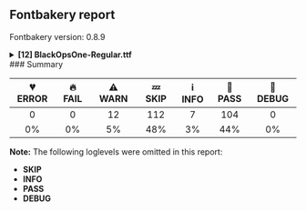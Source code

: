 ## Fontbakery report

Fontbakery version: 0.8.9

<details><summary><b>[12] BlackOpsOne-Regular.ttf</b></summary><div><details><summary>⚠ <b>WARN:</b> License URL matches License text on name table? (<a href="https://font-bakery.readthedocs.io/en/stable/fontbakery/profiles/googlefonts.html#com.google.fonts/check/name/license_url">com.google.fonts/check/name/license_url</a>)</summary><div>


* ⚠ **WARN** Please consider using HTTPS URLs at name table entry [plat=3, enc=1, name=14] [code: http-in-license-info]
</div></details><details><summary>⚠ <b>WARN:</b> Glyphs are similiar to Google Fonts version? (<a href="https://font-bakery.readthedocs.io/en/stable/fontbakery/profiles/googlefonts.html#com.google.fonts/check/production_glyphs_similarity">com.google.fonts/check/production_glyphs_similarity</a>)</summary><div>


* ⚠ **WARN** Following glyphs differ greatly from Google Fonts version:
	* Uring
	* uni1E61
	* edotaccent
	* emacron
	* Lcaron
	* iogonek
	* quotedblbase
	* Racute
	* lcaron
	* dotaccent and 45 more.

Use -F or --full-lists to disable shortening of long lists.
</div></details><details><summary>⚠ <b>WARN:</b> Are there caret positions declared for every ligature? (<a href="https://font-bakery.readthedocs.io/en/stable/fontbakery/profiles/googlefonts.html#com.google.fonts/check/ligature_carets">com.google.fonts/check/ligature_carets</a>)</summary><div>


* ⚠ **WARN** This font lacks caret position values for ligature glyphs on its GDEF table. [code: lacks-caret-pos]
</div></details><details><summary>⚠ <b>WARN:</b> Is there kerning info for non-ligated sequences? (<a href="https://font-bakery.readthedocs.io/en/stable/fontbakery/profiles/googlefonts.html#com.google.fonts/check/kerning_for_non_ligated_sequences">com.google.fonts/check/kerning_for_non_ligated_sequences</a>)</summary><div>


* ⚠ **WARN** GPOS table lacks kerning info for the following non-ligated sequences:

	- f + f

	- f + i 

	- And i + l [code: lacks-kern-info]
</div></details><details><summary>⚠ <b>WARN:</b> Ensure fonts have ScriptLangTags declared on the 'meta' table. (<a href="https://font-bakery.readthedocs.io/en/stable/fontbakery/profiles/googlefonts.html#com.google.fonts/check/meta/script_lang_tags">com.google.fonts/check/meta/script_lang_tags</a>)</summary><div>


* ⚠ **WARN** This font file does not have a 'meta' table. [code: lacks-meta-table]
</div></details><details><summary>⚠ <b>WARN:</b> Check font contains no unreachable glyphs (<a href="https://font-bakery.readthedocs.io/en/stable/fontbakery/profiles/universal.html#com.google.fonts/check/unreachable_glyphs">com.google.fonts/check/unreachable_glyphs</a>)</summary><div>


* ⚠ **WARN** The following glyphs could not be reached by codepoint or substitution rules:

	- .null
 [code: unreachable-glyphs]
</div></details><details><summary>⚠ <b>WARN:</b> Check if each glyph has the recommended amount of contours. (<a href="https://font-bakery.readthedocs.io/en/stable/fontbakery/profiles/universal.html#com.google.fonts/check/contour_count">com.google.fonts/check/contour_count</a>)</summary><div>


* ⚠ **WARN** This font has a 'Soft Hyphen' character (codepoint 0x00AD) which is supposed to be zero-width and invisible, and is used to mark a hyphenation possibility within a word in the absence of or overriding dictionary hyphenation. It is mostly an obsolete mechanism now, and the character is only included in fonts for legacy codepage coverage. [code: softhyphen]
* ⚠ **WARN** This check inspects the glyph outlines and detects the total number of contours in each of them. The expected values are infered from the typical ammounts of contours observed in a large collection of reference font families. The divergences listed below may simply indicate a significantly different design on some of your glyphs. On the other hand, some of these may flag actual bugs in the font such as glyphs mapped to an incorrect codepoint. Please consider reviewing the design and codepoint assignment of these to make sure they are correct.

The following glyphs do not have the recommended number of contours:

	- Glyph name: one	Contours detected: 2	Expected: 1

	- Glyph name: two	Contours detected: 3	Expected: 1

	- Glyph name: three	Contours detected: 3	Expected: 1

	- Glyph name: five	Contours detected: 3	Expected: 1

	- Glyph name: six	Contours detected: 3	Expected: 1 or 2

	- Glyph name: seven	Contours detected: 2	Expected: 1

	- Glyph name: eight	Contours detected: 2	Expected: 3

	- Glyph name: nine	Contours detected: 3	Expected: 1 or 2

	- Glyph name: less	Contours detected: 2	Expected: 1

	- Glyph name: greater	Contours detected: 2	Expected: 1 

	- And 622 more.

Use -F or --full-lists to disable shortening of long lists.
 [code: contour-count]
</div></details><details><summary>⚠ <b>WARN:</b> Ensure dotted circle glyph is present and can attach marks. (<a href="https://font-bakery.readthedocs.io/en/stable/fontbakery/profiles/universal.html#com.google.fonts/check/dotted_circle">com.google.fonts/check/dotted_circle</a>)</summary><div>


* ⚠ **WARN** No dotted circle glyph present [code: missing-dotted-circle]
</div></details><details><summary>⚠ <b>WARN:</b> Are there any misaligned on-curve points? (<a href="https://font-bakery.readthedocs.io/en/stable/fontbakery/profiles/<Section: Outline Correctness Checks>.html#com.google.fonts/check/outline_alignment_miss">com.google.fonts/check/outline_alignment_miss</a>)</summary><div>


* ⚠ **WARN** The following glyphs have on-curve points which have potentially incorrect y coordinates:

	* w (U+0077): X=737.0,Y=-1.0 (should be at baseline 0?)

	* wcircumflex (U+0175): X=737.0,Y=-1.0 (should be at baseline 0?)

	* uni1E4C (U+1E4C): X=572.0,Y=1869.0 (should be at ascender 1871?)

	* uni1E4F (U+1E4F): X=813.0,Y=1873.0 (should be at ascender 1871?)

	* uni1E4F (U+1E4F): X=1149.0,Y=1873.0 (should be at ascender 1871?)

	* uni1E4F (U+1E4F): X=283.0,Y=1873.0 (should be at ascender 1871?)

	* uni1E4F (U+1E4F): X=619.0,Y=1873.0 (should be at ascender 1871?)

	* wgrave (U+1E81): X=737.0,Y=-1.0 (should be at baseline 0?)

	* wacute (U+1E83): X=737.0,Y=-1.0 (should be at baseline 0?)

	* wdieresis (U+1E85): X=737.0,Y=-1.0 (should be at baseline 0?) 

	* And 10 more.

Use -F or --full-lists to disable shortening of long lists. [code: found-misalignments]
</div></details><details><summary>⚠ <b>WARN:</b> Are any segments inordinately short? (<a href="https://font-bakery.readthedocs.io/en/stable/fontbakery/profiles/<Section: Outline Correctness Checks>.html#com.google.fonts/check/outline_short_segments">com.google.fonts/check/outline_short_segments</a>)</summary><div>


* ⚠ **WARN** The following glyphs have segments which seem very short:

	* ampersand (U+0026) contains a short segment L<<286.0,904.0>--<285.0,905.0>>

	* dagger (U+2020) contains a short segment L<<557.0,429.0>--<556.0,429.0>>

	* dagger (U+2020) contains a short segment L<<948.0,431.0>--<950.0,430.0>>

	* colonmonetary (U+20A1) contains a short segment L<<1076.0,1327.0>--<1080.0,1327.0>>

	* colonmonetary (U+20A1) contains a short segment L<<1080.0,0.0>--<1076.0,0.0>>

	* uni20B9 (U+20B9) contains a short segment L<<490.0,298.0>--<486.0,298.0>> 

	* And fl (U+FB02) contains a short segment L<<1455.0,1202.0>--<1453.0,1202.0>> [code: found-short-segments]
</div></details><details><summary>⚠ <b>WARN:</b> Do any segments have colinear vectors? (<a href="https://font-bakery.readthedocs.io/en/stable/fontbakery/profiles/<Section: Outline Correctness Checks>.html#com.google.fonts/check/outline_colinear_vectors">com.google.fonts/check/outline_colinear_vectors</a>)</summary><div>


* ⚠ **WARN** The following glyphs have colinear vectors:

	* ampersand (U+0026): L<<1066.0,0.0>--<286.0,904.0>> -> L<<286.0,904.0>--<285.0,905.0>> 

	* And uni20B9 (U+20B9): L<<490.0,298.0>--<486.0,298.0>> -> L<<486.0,298.0>--<320.0,298.0>> [code: found-colinear-vectors]
</div></details><details><summary>⚠ <b>WARN:</b> Do outlines contain any semi-vertical or semi-horizontal lines? (<a href="https://font-bakery.readthedocs.io/en/stable/fontbakery/profiles/<Section: Outline Correctness Checks>.html#com.google.fonts/check/outline_semi_vertical">com.google.fonts/check/outline_semi_vertical</a>)</summary><div>


* ⚠ **WARN** The following glyphs have semi-vertical/semi-horizontal lines:

	* IJ (U+0132): L<<117.0,0.0>--<119.0,265.0>>

	* Oslash (U+00D8): L<<715.0,264.0>--<927.0,265.0>>

	* Oslashacute (U+01FE): L<<715.0,264.0>--<927.0,265.0>>

	* Sigma (U+03A3): L<<118.0,0.0>--<117.0,225.0>>

	* at (U+0040): L<<1043.0,178.0>--<1359.0,177.0>>

	* colonmonetary (U+20A1): L<<1076.0,0.0>--<1077.0,-179.0>>

	* colonmonetary (U+20A1): L<<777.0,0.0>--<778.0,-179.0>>

	* eth (U+00F0): L<<1245.0,966.0>--<1248.0,265.0>>

	* lira (U+20A4): L<<230.0,265.0>--<407.0,264.0>>

	* lira (U+20A4): L<<917.0,265.0>--<1513.0,264.0>> 

	* And 12 more.

Use -F or --full-lists to disable shortening of long lists. [code: found-semi-vertical]
</div></details><br></div></details>
### Summary

| 💔 ERROR | 🔥 FAIL | ⚠ WARN | 💤 SKIP | ℹ INFO | 🍞 PASS | 🔎 DEBUG |
|:-----:|:----:|:----:|:----:|:----:|:----:|:----:|
| 0 | 0 | 12 | 112 | 7 | 104 | 0 |
| 0% | 0% | 5% | 48% | 3% | 44% | 0% |

**Note:** The following loglevels were omitted in this report:
* **SKIP**
* **INFO**
* **PASS**
* **DEBUG**
